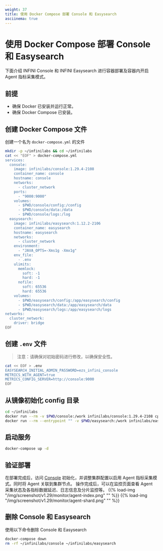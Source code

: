 ```yaml
---
weight: 37
title: 使用 Docker Compose 部署 Console 和 Easysearch
asciinema: true
---
```


# 使用 Docker Compose 部署 Console 和 Easysearch

下面介绍 INFINI Console 和 INFINI Easysearch 进行容器部署及容器内开启 Agent 指标采集模式。

## 前提

- 确保 Docker 已安装并运行正常。
- 确保 Docker Compose 已安装。

## 创建 Docker Compose 文件

创建一个名为 `docker-compose.yml` 的文件

```bash
mkdir -p ~/infinilabs && cd ~/infinilabs
cat << "EOF" > docker-compose.yml
services:
  console:
    image: infinilabs/console:1.29.4-2108
    container_name: console
    hostname: console
    networks:
      - cluster_network
    ports:
      - "9000:9000"
    volumes:
      - $PWD/console/config:/config
      - $PWD/console/data:/data
      - $PWD/console/logs:/log
  easysearch:
    image: infinilabs/easysearch:1.12.2-2106
    container_name: easysearch
    hostname: easysearch
    networks:
      - cluster_network
    environment:
      - "JAVA_OPTS=-Xms1g -Xmx1g"
    env_file:
      - .env
    ulimits:
      memlock:
        soft: -1
        hard: -1
      nofile:
        soft: 65536
        hard: 65536
    volumes:
      - $PWD/easysearch/config:/app/easysearch/config
      - $PWD/easysearch/data:/app/easysearch/data
      - $PWD/easysearch/logs:/app/easysearch/logs
networks:
  cluster_network:
    driver: bridge      
EOF
```

## 创建 `.env` 文件

> 注意：请确保对初始密码进行修改，以确保安全性。

```bash
cat << EOF > .env
EASYSEARCH_INITIAL_ADMIN_PASSWORD=ezs_infini_console
METRICS_WITH_AGENT=true
METRICS_CONFIG_SERVER=http://console:9000
EOF
```

## 从镜像初始化 config 目录

```bash
cd ~/infinilabs
docker run --rm -v $PWD/console:/work infinilabs/console:1.29.4-2108 cp -rf /config /work
docker run --rm --entrypoint "" -v $PWD/easysearch:/work infinilabs/easysearch:1.12.2-2106 cp -rf /app/easysearch/config /work
```

## 启动服务

```bash
docker-compose up -d
```

## 验证部署

在部署完成后，访问 [Console](http://localhost:9000/) 初始化，并调整集群配置以启用 Agent 指标采集模式。同时将 Agent 关联到集群节点。
操作完成后，可以在监控页面查看 Agent 采集状态及各指标数据延迟、日志信息及分片监控等。
{{% load-img "/img/screenshot/v1.29/monitor/agent-index.png" "" %}}
{{% load-img "/img/screenshot/v1.29/monitor/agent-shard.png" "" %}}

## 删除 Console 和 Easysearch

使用以下命令删除 Console 和 Easysearch

```bash
docker-compose down
rm -rf ~/infinilabs/console ~/infinilabs/easysearch
```